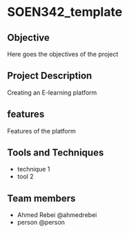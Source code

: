 # SOEN342_template

## Objective
Here goes the objectives of the project

## Project Description
Creating an E-learning platform

## features
Features of the platform

## Tools and Techniques
- technique 1
- tool 2

## Team members
- Ahmed Rebei @ahmedrebei
- person @person
